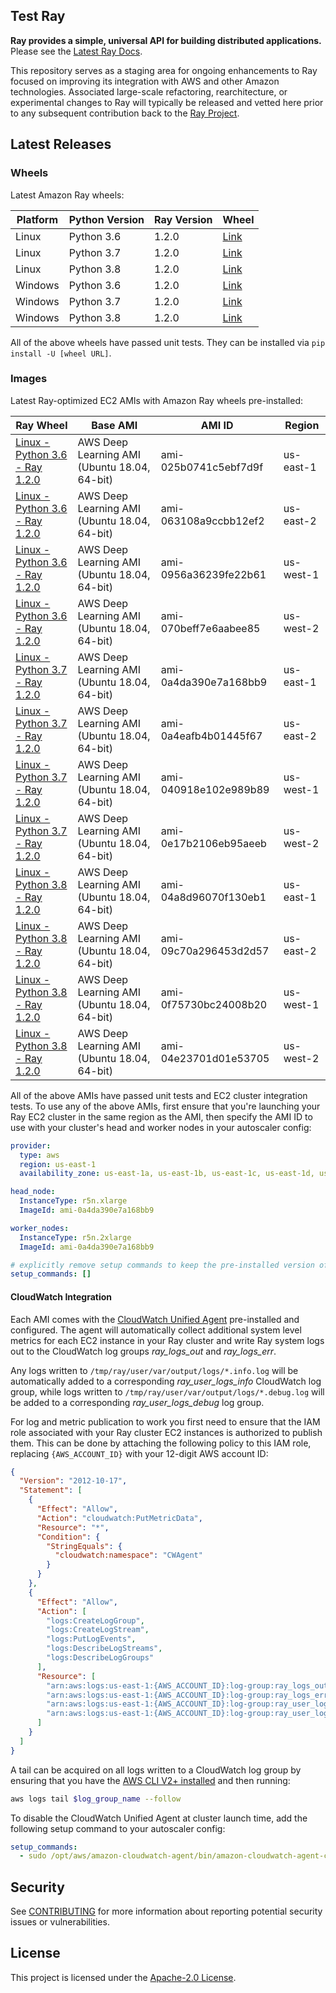 ## Test Ray

**Ray provides a simple, universal API for building distributed applications.**
Please see the [Latest Ray Docs](https://ray.readthedocs.io/en/latest/index.html).

This repository serves as a staging area for ongoing enhancements to Ray focused on improving
its integration with AWS and other Amazon technologies. Associated large-scale refactoring,
rearchitecture, or experimental changes to Ray will typically be released and vetted here prior
to any subsequent contribution back to the [Ray Project](https://github.com/ray-project/ray).


## Latest Releases
### Wheels
Latest Amazon Ray wheels:

| Platform | Python Version | Ray Version | Wheel                                                                                                 |
|----------|----------------|-------------|-------------------------------------------------------------------------------------------------------|
| Linux    | Python 3.6     | 1.2.0       | [Link](http://d168575n8y1h5x.cloudfront.net/latest/amzn_ray-1.2.0-cp36-cp36m-manylinux2014_x86_64.whl)|
| Linux    | Python 3.7     | 1.2.0       | [Link](http://d168575n8y1h5x.cloudfront.net/latest/amzn_ray-1.2.0-cp37-cp37m-manylinux2014_x86_64.whl)|
| Linux    | Python 3.8     | 1.2.0       | [Link](http://d168575n8y1h5x.cloudfront.net/latest/amzn_ray-1.2.0-cp38-cp38-manylinux2014_x86_64.whl) |
| Windows  | Python 3.6     | 1.2.0       | [Link](http://d168575n8y1h5x.cloudfront.net/latest/amzn_ray-1.2.0-cp36-cp36m-win_amd64.whl)           |
| Windows  | Python 3.7     | 1.2.0       | [Link](http://d168575n8y1h5x.cloudfront.net/latest/amzn_ray-1.2.0-cp37-cp37m-win_amd64.whl)           |
| Windows  | Python 3.8     | 1.2.0       | [Link](http://d168575n8y1h5x.cloudfront.net/latest/amzn_ray-1.2.0-cp38-cp38-win_amd64.whl)            |

All of the above wheels have passed unit tests. They can be installed via `pip install -U [wheel URL]`.

### Images
Latest Ray-optimized EC2 AMIs with Amazon Ray wheels pre-installed:

| Ray Wheel                                                                                                                       | Base AMI                                     | AMI ID                | Region    |
|---------------------------------------------------------------------------------------------------------------------------------|----------------------------------------------|-----------------------|-----------|
| [Linux - Python 3.6 - Ray 1.2.0](http://d168575n8y1h5x.cloudfront.net/latest/amzn_ray-1.2.0-cp36-cp36m-manylinux2014_x86_64.whl)| AWS Deep Learning AMI (Ubuntu 18.04, 64-bit) | ami-025b0741c5ebf7d9f | us-east-1 |
| [Linux - Python 3.6 - Ray 1.2.0](http://d168575n8y1h5x.cloudfront.net/latest/amzn_ray-1.2.0-cp36-cp36m-manylinux2014_x86_64.whl)| AWS Deep Learning AMI (Ubuntu 18.04, 64-bit) | ami-063108a9ccbb12ef2 | us-east-2 |
| [Linux - Python 3.6 - Ray 1.2.0](http://d168575n8y1h5x.cloudfront.net/latest/amzn_ray-1.2.0-cp36-cp36m-manylinux2014_x86_64.whl)| AWS Deep Learning AMI (Ubuntu 18.04, 64-bit) | ami-0956a36239fe22b61 | us-west-1 |
| [Linux - Python 3.6 - Ray 1.2.0](http://d168575n8y1h5x.cloudfront.net/latest/amzn_ray-1.2.0-cp36-cp36m-manylinux2014_x86_64.whl)| AWS Deep Learning AMI (Ubuntu 18.04, 64-bit) | ami-070beff7e6aabee85 | us-west-2 |
| [Linux - Python 3.7 - Ray 1.2.0](http://d168575n8y1h5x.cloudfront.net/latest/amzn_ray-1.2.0-cp37-cp37m-manylinux2014_x86_64.whl)| AWS Deep Learning AMI (Ubuntu 18.04, 64-bit) | ami-0a4da390e7a168bb9 | us-east-1 |
| [Linux - Python 3.7 - Ray 1.2.0](http://d168575n8y1h5x.cloudfront.net/latest/amzn_ray-1.2.0-cp37-cp37m-manylinux2014_x86_64.whl)| AWS Deep Learning AMI (Ubuntu 18.04, 64-bit) | ami-0a4eafb4b01445f67 | us-east-2 |
| [Linux - Python 3.7 - Ray 1.2.0](http://d168575n8y1h5x.cloudfront.net/latest/amzn_ray-1.2.0-cp37-cp37m-manylinux2014_x86_64.whl)| AWS Deep Learning AMI (Ubuntu 18.04, 64-bit) | ami-040918e102e989b89 | us-west-1 |
| [Linux - Python 3.7 - Ray 1.2.0](http://d168575n8y1h5x.cloudfront.net/latest/amzn_ray-1.2.0-cp37-cp37m-manylinux2014_x86_64.whl)| AWS Deep Learning AMI (Ubuntu 18.04, 64-bit) | ami-0e17b2106eb95aeeb | us-west-2 |
| [Linux - Python 3.8 - Ray 1.2.0](http://d168575n8y1h5x.cloudfront.net/latest/amzn_ray-1.2.0-cp38-cp38-manylinux2014_x86_64.whl) | AWS Deep Learning AMI (Ubuntu 18.04, 64-bit) | ami-04a8d96070f130eb1 | us-east-1 |
| [Linux - Python 3.8 - Ray 1.2.0](http://d168575n8y1h5x.cloudfront.net/latest/amzn_ray-1.2.0-cp38-cp38-manylinux2014_x86_64.whl) | AWS Deep Learning AMI (Ubuntu 18.04, 64-bit) | ami-09c70a296453d2d57 | us-east-2 |
| [Linux - Python 3.8 - Ray 1.2.0](http://d168575n8y1h5x.cloudfront.net/latest/amzn_ray-1.2.0-cp38-cp38-manylinux2014_x86_64.whl) | AWS Deep Learning AMI (Ubuntu 18.04, 64-bit) | ami-0f75730bc24008b20 | us-west-1 |
| [Linux - Python 3.8 - Ray 1.2.0](http://d168575n8y1h5x.cloudfront.net/latest/amzn_ray-1.2.0-cp38-cp38-manylinux2014_x86_64.whl) | AWS Deep Learning AMI (Ubuntu 18.04, 64-bit) | ami-04e23701d01e53705 | us-west-2 |

All of the above AMIs have passed unit tests and EC2 cluster integration tests. To use any of the above AMIs,
first ensure that you're launching your Ray EC2 cluster in the same region as the AMI, then specify the AMI ID
to use with your cluster's head and worker nodes in your autoscaler config:

```yaml
provider:
  type: aws
  region: us-east-1
  availability_zone: us-east-1a, us-east-1b, us-east-1c, us-east-1d, us-east-1f

head_node:
  InstanceType: r5n.xlarge
  ImageId: ami-0a4da390e7a168bb9

worker_nodes:
  InstanceType: r5n.2xlarge
  ImageId: ami-0a4da390e7a168bb9

# explicitly remove setup commands to keep the pre-installed version of ray
setup_commands: []
```

#### CloudWatch Integration
Each AMI comes with the
[CloudWatch Unified Agent](https://docs.aws.amazon.com/AmazonCloudWatch/latest/logs/UseCloudWatchUnifiedAgent.html)
pre-installed and configured. The agent will automatically collect additional system level metrics for each EC2
instance in your Ray cluster and write Ray system logs out to the CloudWatch log groups *ray_logs_out* and
*ray_logs_err*.

Any logs written to `/tmp/ray/user/var/output/logs/*.info.log` will be automatically added to a corresponding
*ray_user_logs_info* CloudWatch log group, while logs written to `/tmp/ray/user/var/output/logs/*.debug.log` will
be added to a corresponding *ray_user_logs_debug* log group.

For log and metric publication to work you first need to ensure that the IAM role associated with your Ray
cluster EC2 instances is authorized to publish them. This can be done by attaching the following policy to this
IAM role, replacing `{AWS_ACCOUNT_ID}` with your 12-digit AWS account ID:

```json
{
  "Version": "2012-10-17",
  "Statement": [
    {
      "Effect": "Allow",
      "Action": "cloudwatch:PutMetricData",
      "Resource": "*",
      "Condition": {
        "StringEquals": {
          "cloudwatch:namespace": "CWAgent"
        }
      }
    },
    {
      "Effect": "Allow",
      "Action": [
        "logs:CreateLogGroup",
        "logs:CreateLogStream",
        "logs:PutLogEvents",
        "logs:DescribeLogStreams",
        "logs:DescribeLogGroups"
      ],
      "Resource": [
        "arn:aws:logs:us-east-1:{AWS_ACCOUNT_ID}:log-group:ray_logs_out:*",
        "arn:aws:logs:us-east-1:{AWS_ACCOUNT_ID}:log-group:ray_logs_err:*",
        "arn:aws:logs:us-east-1:{AWS_ACCOUNT_ID}:log-group:ray_user_logs_debug:*",
        "arn:aws:logs:us-east-1:{AWS_ACCOUNT_ID}:log-group:ray_user_logs_info:*"
      ]
    }
  ]
}
```

A tail can be acquired on all logs written to a CloudWatch log group by
 ensuring that you have the
 [AWS CLI V2+ installed](https://docs.aws.amazon.com/cli/latest/userguide/install-cliv2.html)
 and then running:
```sh
aws logs tail $log_group_name --follow
```

To disable the CloudWatch Unified Agent at cluster launch time, add the following setup command to your autoscaler
config:

```yaml
setup_commands:
  - sudo /opt/aws/amazon-cloudwatch-agent/bin/amazon-cloudwatch-agent-ctl -m ec2 -a stop
```


## Security

See [CONTRIBUTING](CONTRIBUTING.md#security-issue-notifications) for more information about reporting potential security issues
or vulnerabilities.


## License

This project is licensed under the [Apache-2.0 License](LICENSE).

